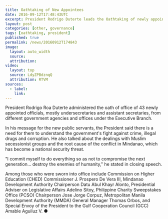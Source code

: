 ```yaml
---
title: Oathtaking of New Appointees
date: 2016-09-12T17:48:43UTC
excerpt: President Rodrigo Duterte leads the Oathtaking of newly appointed Officials at Heroes Hall, Malacañang September 12, 2016.
layout: post
categories: [other, governance]
tags: [oathtaking, president]
published: true
permalink: /news/20160912T174843
image:
  layout: auto_width
  source: 
  attribution: 
video:
  layout: top
  source: LdyZPBdznqQ
  attribution: RTVM 
sources:
  - label:
    link:
---
```


President Rodrigo Roa Duterte administered the oath of office of 43 newly appointed officials, mostly undersecretaries and assistant secretaries, from different government agencies and offices under the Executive Branch.

In his message for the new public servants, the President said there is a need for them to understand the government's fight against crime, illegal drugs and corruption. He also talked about the dealings with Muslim secessionist groups and the root cause of the conflict in Mindanao, which has become a national security threat.

"I commit myself to do everything so as not to compromise the next generation… destroy the enemies of humanity," he stated in closing speech.

Among those who were sworn into office include Commission on Higher Education (CHED) Commissioner J. Prospero De Vera III, Mindanao Development Authority Chairperson Datu Abul Khayr Alonto, Presidential Adviser on Legislative Affairs Adelino Sitoy, Philippine Charity Sweepstakes Office (PCSO) Chairperson Jose Jorge Corpuz, Metropolitan Manila Development Authority (MMDA) General Manager Thomas Orbos, and Special Envoy of the President to the Gulf Cooperation Council (GCC) Amable Aguiluz V.
&#x25cf;
